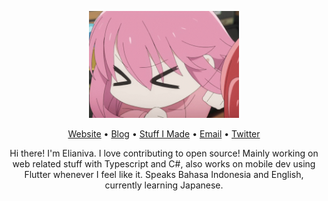<p align="center"><img width="240" src="bocchi-mumumu.gif" /></p>
<p align="center"><a href="https://elianiva.my.id">Website</a> • <a href="https://elianiva.my.id/posts">Blog</a> • <a href="https://elianiva.my.id/projects">Stuff I Made</a> • <a href="mailto:dicha.arkana03@gmail.com">Email</a> • <a href="https://twitter.com/@elianiva_">Twitter</a></p>

<p align="center">Hi there! I'm Elianiva. I love contributing to open source! Mainly working on web related stuff with Typescript and C#, also works on mobile dev using Flutter whenever I feel like it. Speaks Bahasa Indonesia and English, currently learning Japanese.</p>
